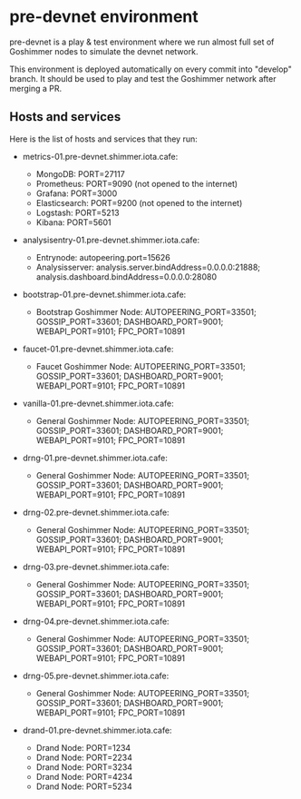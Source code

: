 # pre-devnet environment
pre-devnet is a play & test environment where we run almost full set of Goshimmer nodes to simulate the devnet network. 

This environment is deployed automatically on every commit into "develop" branch. It should be used to play and test the Goshimmer network after merging a PR.

## Hosts and services
Here is the list of hosts and services that they run:
- metrics-01.pre-devnet.shimmer.iota.cafe:
  - MongoDB: PORT=27117
  - Prometheus: PORT=9090 (not opened to the internet)
  - Grafana: PORT=3000
  - Elasticsearch: PORT=9200 (not opened to the internet)
  - Logstash: PORT=5213
  - Kibana: PORT=5601
    
- analysisentry-01.pre-devnet.shimmer.iota.cafe:
  - Entrynode: autopeering.port=15626
  - Analysisserver: analysis.server.bindAddress=0.0.0.0:21888; analysis.dashboard.bindAddress=0.0.0.0:28080 
    
- bootstrap-01.pre-devnet.shimmer.iota.cafe:
  - Bootstrap Goshimmer Node: AUTOPEERING_PORT=33501; GOSSIP_PORT=33601; DASHBOARD_PORT=9001; WEBAPI_PORT=9101; FPC_PORT=10891

- faucet-01.pre-devnet.shimmer.iota.cafe:
  - Faucet Goshimmer Node: AUTOPEERING_PORT=33501; GOSSIP_PORT=33601; DASHBOARD_PORT=9001; WEBAPI_PORT=9101; FPC_PORT=10891

- vanilla-01.pre-devnet.shimmer.iota.cafe:
  - General Goshimmer Node: AUTOPEERING_PORT=33501; GOSSIP_PORT=33601; DASHBOARD_PORT=9001; WEBAPI_PORT=9101; FPC_PORT=10891
  
- drng-01.pre-devnet.shimmer.iota.cafe:
  - General Goshimmer Node: AUTOPEERING_PORT=33501; GOSSIP_PORT=33601; DASHBOARD_PORT=9001; WEBAPI_PORT=9101; FPC_PORT=10891
  
- drng-02.pre-devnet.shimmer.iota.cafe:
  - General Goshimmer Node: AUTOPEERING_PORT=33501; GOSSIP_PORT=33601; DASHBOARD_PORT=9001; WEBAPI_PORT=9101; FPC_PORT=10891
  
- drng-03.pre-devnet.shimmer.iota.cafe:
  - General Goshimmer Node: AUTOPEERING_PORT=33501; GOSSIP_PORT=33601; DASHBOARD_PORT=9001; WEBAPI_PORT=9101; FPC_PORT=10891
  
- drng-04.pre-devnet.shimmer.iota.cafe:
  - General Goshimmer Node: AUTOPEERING_PORT=33501; GOSSIP_PORT=33601; DASHBOARD_PORT=9001; WEBAPI_PORT=9101; FPC_PORT=10891
  
- drng-05.pre-devnet.shimmer.iota.cafe:
  - General Goshimmer Node: AUTOPEERING_PORT=33501; GOSSIP_PORT=33601; DASHBOARD_PORT=9001; WEBAPI_PORT=9101; FPC_PORT=10891
  
- drand-01.pre-devnet.shimmer.iota.cafe:
  - Drand Node: PORT=1234 
  - Drand Node: PORT=2234
  - Drand Node: PORT=3234
  - Drand Node: PORT=4234
  - Drand Node: PORT=5234
